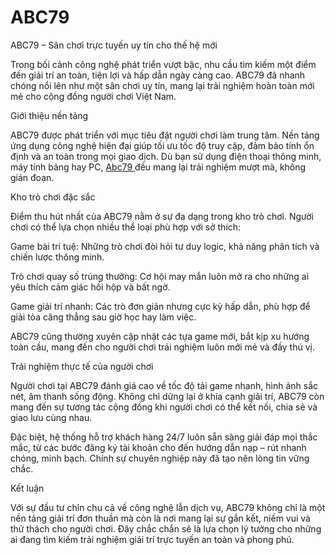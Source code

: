 # ABC79
ABC79 – Sân chơi trực tuyến uy tín cho thế hệ mới

Trong bối cảnh công nghệ phát triển vượt bậc, nhu cầu tìm kiếm một điểm đến giải trí an toàn, tiện lợi và hấp dẫn ngày càng cao. ABC79 đã nhanh chóng nổi lên như một sân chơi uy tín, mang lại trải nghiệm hoàn toàn mới mẻ cho cộng đồng người chơi Việt Nam.

Giới thiệu nền tảng

ABC79 được phát triển với mục tiêu đặt người chơi làm trung tâm. Nền tảng ứng dụng công nghệ hiện đại giúp tối ưu tốc độ truy cập, đảm bảo tính ổn định và an toàn trong mọi giao dịch. Dù bạn sử dụng điện thoại thông minh, máy tính bảng hay PC, <a href=https://abc79.org> Abc79  </a>  đều mang lại trải nghiệm mượt mà, không gián đoạn.

Kho trò chơi đặc sắc

Điểm thu hút nhất của ABC79 nằm ở sự đa dạng trong kho trò chơi. Người chơi có thể lựa chọn nhiều thể loại phù hợp với sở thích:

Game bài trí tuệ: Những trò chơi đòi hỏi tư duy logic, khả năng phân tích và chiến lược thông minh.

Trò chơi quay số trúng thưởng: Cơ hội may mắn luôn mở ra cho những ai yêu thích cảm giác hồi hộp và bất ngờ.

Game giải trí nhanh: Các trò đơn giản nhưng cực kỳ hấp dẫn, phù hợp để giải tỏa căng thẳng sau giờ học hay làm việc.

ABC79 cũng thường xuyên cập nhật các tựa game mới, bắt kịp xu hướng toàn cầu, mang đến cho người chơi trải nghiệm luôn mới mẻ và đầy thú vị.

Trải nghiệm thực tế của người chơi

Người chơi tại ABC79 đánh giá cao về tốc độ tải game nhanh, hình ảnh sắc nét, âm thanh sống động. Không chỉ dừng lại ở khía cạnh giải trí, ABC79 còn mang đến sự tương tác cộng đồng khi người chơi có thể kết nối, chia sẻ và giao lưu cùng nhau.

Đặc biệt, hệ thống hỗ trợ khách hàng 24/7 luôn sẵn sàng giải đáp mọi thắc mắc, từ các bước đăng ký tài khoản cho đến hướng dẫn nạp – rút nhanh chóng, minh bạch. Chính sự chuyên nghiệp này đã tạo nên lòng tin vững chắc.

Kết luận

Với sự đầu tư chỉn chu cả về công nghệ lẫn dịch vụ, ABC79 không chỉ là một nền tảng giải trí đơn thuần mà còn là nơi mang lại sự gắn kết, niềm vui và thử thách cho người chơi. Đây chắc chắn sẽ là lựa chọn lý tưởng cho những ai đang tìm kiếm trải nghiệm giải trí trực tuyến an toàn và phong phú.
